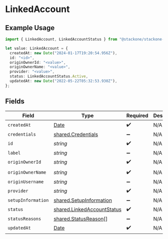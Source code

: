 # LinkedAccount

## Example Usage

```typescript
import { LinkedAccount, LinkedAccountStatus } from "@stackone/stackone-client-ts/sdk/models/shared";

let value: LinkedAccount = {
  createdAt: new Date("2024-01-17T19:20:54.956Z"),
  id: "<id>",
  originOwnerId: "<value>",
  originOwnerName: "<value>",
  provider: "<value>",
  status: LinkedAccountStatus.Active,
  updatedAt: new Date("2022-05-22T05:32:53.930Z"),
};
```

## Fields

| Field                                                                                         | Type                                                                                          | Required                                                                                      | Description                                                                                   |
| --------------------------------------------------------------------------------------------- | --------------------------------------------------------------------------------------------- | --------------------------------------------------------------------------------------------- | --------------------------------------------------------------------------------------------- |
| `createdAt`                                                                                   | [Date](https://developer.mozilla.org/en-US/docs/Web/JavaScript/Reference/Global_Objects/Date) | :heavy_check_mark:                                                                            | N/A                                                                                           |
| `credentials`                                                                                 | [shared.Credentials](../../../sdk/models/shared/credentials.md)                               | :heavy_minus_sign:                                                                            | N/A                                                                                           |
| `id`                                                                                          | *string*                                                                                      | :heavy_check_mark:                                                                            | N/A                                                                                           |
| `label`                                                                                       | *string*                                                                                      | :heavy_minus_sign:                                                                            | N/A                                                                                           |
| `originOwnerId`                                                                               | *string*                                                                                      | :heavy_check_mark:                                                                            | N/A                                                                                           |
| `originOwnerName`                                                                             | *string*                                                                                      | :heavy_check_mark:                                                                            | N/A                                                                                           |
| `originUsername`                                                                              | *string*                                                                                      | :heavy_minus_sign:                                                                            | N/A                                                                                           |
| `provider`                                                                                    | *string*                                                                                      | :heavy_check_mark:                                                                            | N/A                                                                                           |
| `setupInformation`                                                                            | [shared.SetupInformation](../../../sdk/models/shared/setupinformation.md)                     | :heavy_minus_sign:                                                                            | N/A                                                                                           |
| `status`                                                                                      | [shared.LinkedAccountStatus](../../../sdk/models/shared/linkedaccountstatus.md)               | :heavy_check_mark:                                                                            | N/A                                                                                           |
| `statusReasons`                                                                               | [shared.StatusReason](../../../sdk/models/shared/statusreason.md)[]                           | :heavy_minus_sign:                                                                            | N/A                                                                                           |
| `updatedAt`                                                                                   | [Date](https://developer.mozilla.org/en-US/docs/Web/JavaScript/Reference/Global_Objects/Date) | :heavy_check_mark:                                                                            | N/A                                                                                           |